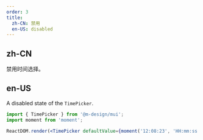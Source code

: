 ```yaml
---
order: 3
title:
  zh-CN: 禁用
  en-US: disabled
---
```


## zh-CN

禁用时间选择。

## en-US

A disabled state of the `TimePicker`.

```jsx
import { TimePicker } from '@m-design/mui';
import moment from 'moment';

ReactDOM.render(<TimePicker defaultValue={moment('12:08:23', 'HH:mm:ss')} disabled />, mountNode);
```
